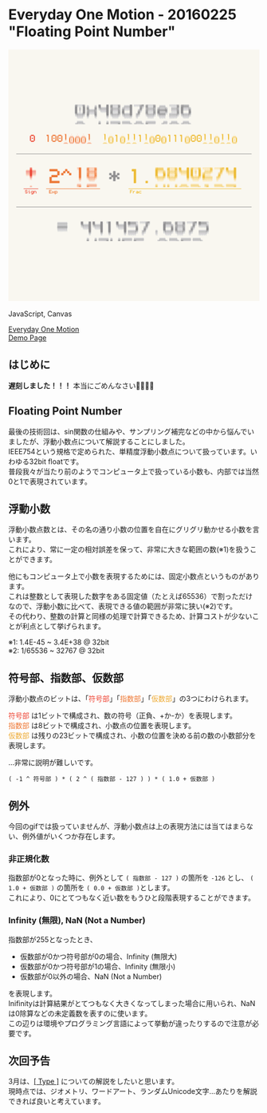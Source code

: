 # Everyday One Motion - 20160225 "Floating Point Number"

![](20160225.gif)

JavaScript, Canvas

[Everyday One Motion](http://motions.work/motion/124)  
[Demo Page](http://fms-cat.github.io/eom_20160225/)  

## はじめに

**遅刻しました！！！** 本当にごめんなさい🙇🙇🙇🙇

## Floating Point Number

最後の技術回は、sin関数の仕組みや、サンプリング補完などの中から悩んでいましたが、浮動小数点について解説することにしました。  
IEEE754という規格で定められた、単精度浮動小数点について扱っています。いわゆる32bit floatです。  
普段我々が当たり前のようでコンピュータ上で扱っている小数も、内部では当然0と1で表現されています。  

## 浮動小数

浮動小数点数とは、その名の通り小数の位置を自在にグリグリ動かせる小数を言います。  
これにより、常に一定の相対誤差を保って、非常に大きな範囲の数(※1)を扱うことができます。  

他にもコンピュータ上で小数を表現するためには、固定小数点というものがあります。  
これは整数として表現した数字をある固定値（たとえば65536）で割っただけなので、浮動小数に比べて、表現できる値の範囲が非常に狭い(※2)です。  
その代わり、整数の計算と同様の処理で計算できるため、計算コストが少ないことが利点として挙げられます。  

※1: 1.4E-45 ~ 3.4E+38 @ 32bit  
※2: 1/65536 ~ 32767 @ 32bit

## 符号部、指数部、仮数部

浮動小数点のビットは、「<span style="color:#e43;">符号部</span>」「<span style="color:#e73;">指数部</span>」「<span style="color:#ea3;">仮数部</span>」の3つにわけられます。  

<span style="color:#e43;">符号部</span> は1ビットで構成され、数の符号（正負、+か-か）を表現します。  
<span style="color:#e73;">指数部</span> は8ビットで構成され、小数点の位置を表現します。  
<span style="color:#ea3;">仮数部</span> は残りの23ビットで構成され、小数の位置を決める前の数の小数部分を表現します。  

…非常に説明が難しいです。  

`( -1 ^ 符号部 ) * ( 2 ^ ( 指数部 - 127 ) ) * ( 1.0 + 仮数部 )`  

## 例外

今回のgifでは扱っていませんが、浮動小数点は上の表現方法には当てはまらない、例外値がいくつか存在します。  

### 非正規化数

指数部が0となった時に、例外として `( 指数部 - 127 )` の箇所を `-126` とし、 `( 1.0 + 仮数部 )` の箇所を `( 0.0 + 仮数部 )`とします。  
これにより、0にとてつもなく近い数をもうひと段階表現することができます。  

### Infinity (無限), NaN (Not a Number)

指数部が255となったとき、

- 仮数部が0かつ符号部が0の場合、Infinity (無限大)
- 仮数部が0かつ符号部が1の場合、Infinity (無限小)
- 仮数部が0以外の場合、NaN (Not a Number)

を表現します。  
Inifinityは計算結果がとてつもなく大きくなってしまった場合に用いられ、NaNは0除算などの未定義数を表すのに使います。  
この辺りは環境やプログラミング言語によって挙動が違ったりするので注意が必要です。  

## 次回予告

3月は、[\[ Type \]](http://fms-cat.github.io/type) についての解説をしたいと思います。  
現時点では、ジオメトリ、ワードアート、ランダムUnicode文字…あたりを解説できれば良いと考えています。  
